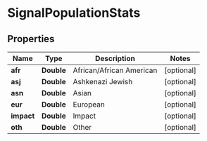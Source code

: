 

# SignalPopulationStats


## Properties

| Name | Type | Description | Notes |
|------------ | ------------- | ------------- | -------------|
|**afr** | **Double** | African/African American |  [optional] |
|**asj** | **Double** | Ashkenazi Jewish |  [optional] |
|**asn** | **Double** | Asian |  [optional] |
|**eur** | **Double** | European |  [optional] |
|**impact** | **Double** | Impact |  [optional] |
|**oth** | **Double** | Other |  [optional] |



